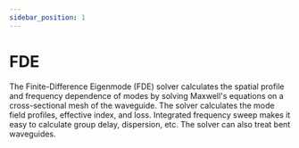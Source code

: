 ```yaml
---
sidebar_position: 1
---
```



# FDE

The Finite-Difference Eigenmode (FDE) solver calculates the spatial profile and frequency dependence of modes by solving Maxwell's equations on a cross-sectional mesh of the waveguide.  The solver calculates the mode field profiles, effective index, and loss.  Integrated frequency sweep makes it easy to calculate group delay, dispersion, etc.  The solver can also treat bent waveguides.

